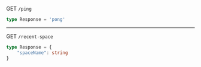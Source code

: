 GET `/ping`

```typescript
type Response = 'pong'
```
---
GET `/recent-space`

```typescript
type Response = {
    "spaceName": string
}
```

